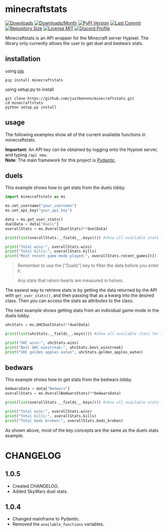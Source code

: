 # minecraftstats

[![Downloads](https://pepy.tech/badge/minecraftstats)](https://pepy.tech/project/minecraftstats)
[![Downloads/Month](https://pepy.tech/badge/minecraftstats/month)](https://pepy.tech/project/minecraftstats)
[![PyPI Version](https://img.shields.io/pypi/v/minecraftstats)](https://pypi.org/project/minecraftstats/)
[![Last Commit](https://img.shields.io/github/last-commit/justbennnn/minecraftstats)](https://github.com/JustBennnn/minecraftstats/commits/master)
[![Repository Size](https://img.shields.io/github/repo-size/justbennnn/minecraftstats)](https://github.com/JustBennnn/minecraftstats)
[![License MIT](https://img.shields.io/github/license/justbennnn/minecraftstats)](https://github.com/JustBennnn/minecraftstats/blob/master/LICENSE)
[![Discord Profile](https://img.shields.io/badge/chat-discord-blue)](https://discordapp.com/users/801460768577945681)

Minecraftstats is an API wrapper for the Minecraft server Hypixel. The library only currently allows the user to get
duel and bedwars stats.

## installation
using [pip](https://pypi.org/project/minecraftstats "")

```
pip install minecraftstats
```

using setup.py to install

```
git clone https://github.com/justbennnn/minecraftstats.git
cd minecraftstats
python setup.py install
```

## usage
The following examples show all of the current available functions in minecraftstats.

**Important**: An API key can be obtained by logging onto the Hypixel server, and typing `/api new`.\
**Note**: The main framework for this project is [Pydantic](https://github.com/samuelcolvin/pydantic "").

## duels
This example shows how to get stats from the duels lobby.

```python
import minecraftstats as ms

ms.set_username("your_username")
ms.set_api_key("your_api_key")

data = ms.get_user_stats()
duelData = data["Duels"]
overallStats = ms.OverallDuelStats(**duelData)

print(list(overallStats.__fields__.keys())) #show all available stats for the OverallDuelStats class

print("Total wins:", overallStats.wins)
print("Total kills:", overallStats.kills)
print("Most recent game mode played:", overallStats.recent_games[0])
```

> Remember to use the ["Duels"] key to filter the data before you enter it.

> Any stats that return hearts are measured in halves.

The easiest way to retrieve stats is by getting the data returned by the API with `get_user_stats()`, and then passing 
that as a kwarg into the desired class. Then you can access the stats as attributes to the class.

The next example shows getting stats from an individual game mode in the duels lobby.

```python
uhcStats = ms.UHCDuelStats(**duelData)

print(list(uhcStats.__fields__.keys())) #show all available stats for the UHCDuelStats class

print("UHC wins:", uhcStats.wins)
print("Best UHC winstreak:", uhcStats.best_winstreak)
print("UHC golden apples eaten", uhcStats.golden_apples_eaten)
```

## bedwars
This example shows how to get stats from the bedwars lobby.

```python
bedwarsData = data["Bedwars"]
overallStats = ms.OverallBedwarsStats(**bedwarsData)

print(list(overallStats.__fields__.keys())) #show all available stats for the OverallBedwarsStats class

print("Total wins:", overallStats.wins)
print("Total kills:", overallStats.kills)
print("Total beds broken:", overallStats.beds_broken)
```

As shown above, most of the key concepts are the same as the duels stats example.

# CHANGELOG

## 1.0.5

* Created CHANGELOG.
* Added SkyWars duel stats.

## 1.0.4

* Changed mainframe to Pydantic.
* Removed the `available_functions` variables.